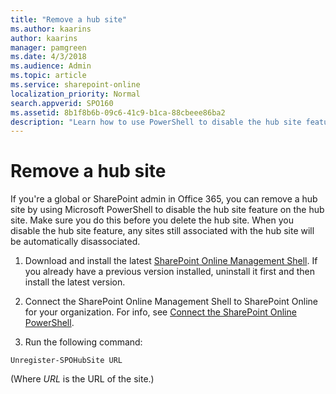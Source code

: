 ```yaml
---
title: "Remove a hub site"
ms.author: kaarins
author: kaarins
manager: pamgreen
ms.date: 4/3/2018
ms.audience: Admin
ms.topic: article
ms.service: sharepoint-online
localization_priority: Normal
search.appverid: SPO160
ms.assetid: 8b1f8b6b-09c6-41c9-b1ca-88cbeee86ba2
description: "Learn how to use PowerShell to disable the hub site feature on a site"
---
```


# Remove a hub site

If you're a global or SharePoint admin in Office 365, you can remove a hub site by using Microsoft PowerShell to disable the hub site feature on the hub site. Make sure you do this before you delete the hub site. When you disable the hub site feature, any sites still associated with the hub site will be automatically disassociated.
  
1. Download and install the latest [SharePoint Online Management Shell](https://go.microsoft.com/fwlink/p/?LinkId=255251). If you already have a previous version installed, uninstall it first and then install the latest version.
    
2. Connect the SharePoint Online Management Shell to SharePoint Online for your organization. For info, see [Connect the SharePoint Online PowerShell](https://go.microsoft.com/fwlink/?linkid=869066).
    
3. Run the following command:
    
  ```
  Unregister-SPOHubSite URL
  ```

   (Where  *URL*  is the URL of the site.) 
    

